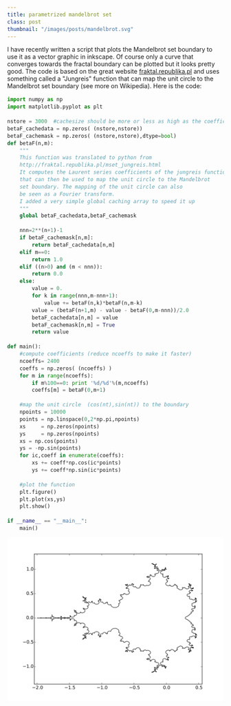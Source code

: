 ```yaml
---
title: parametrized mandelbrot set
class: post
thumbnail: "/images/posts/mandelbrot.svg"
---
```


I have recently written a script that plots the Mandelbrot set boundary to use it as a vector graphic in inkscape.
Of course only a curve that converges towards the fractal boundary can be plotted but it looks pretty good.
The code is based on the great website [fraktal.republika.pl](fraktal.republika.pl) and uses something called a "Jungreis" function that can map the unit circle to the Mandelbrot set boundary (see more on Wikipedia).
Here is the code:

```python
import numpy as np
import matplotlib.pyplot as plt

nstore = 3000  #cachesize should be more or less as high as the coefficients
betaF_cachedata = np.zeros( (nstore,nstore))
betaF_cachemask = np.zeros( (nstore,nstore),dtype=bool)
def betaF(n,m):
    """
    This function was translated to python from
    http://fraktal.republika.pl/mset_jungreis.html
    It computes the Laurent series coefficients of the jungreis function
    that can then be used to map the unit circle to the Mandelbrot
    set boundary. The mapping of the unit circle can also
    be seen as a Fourier transform. 
    I added a very simple global caching array to speed it up
    """
    global betaF_cachedata,betaF_cachemask

    nnn=2**(n+1)-1
    if betaF_cachemask[n,m]:
        return betaF_cachedata[n,m]
    elif m==0:
        return 1.0
    elif ((n>0) and (m < nnn)):
        return 0.0
    else: 
        value = 0.
        for k in range(nnn,m-nnn+1):
            value += betaF(n,k)*betaF(n,m-k)
        value = (betaF(n+1,m) - value - betaF(0,m-nnn))/2.0 
        betaF_cachedata[n,m] = value
        betaF_cachemask[n,m] = True
        return value

def main():
    #compute coefficients (reduce ncoeffs to make it faster)
    ncoeffs= 2400
    coeffs = np.zeros( (ncoeffs) )
    for m in range(ncoeffs):
        if m%100==0: print '%d/%d'%(m,ncoeffs)
        coeffs[m] = betaF(0,m+1)

    #map the unit circle  (cos(nt),sin(nt)) to the boundary
    npoints = 10000
    points = np.linspace(0,2*np.pi,npoints)
    xs     = np.zeros(npoints)
    ys     = np.zeros(npoints)
    xs = np.cos(points)
    ys = -np.sin(points)
    for ic,coeff in enumerate(coeffs):
        xs += coeff*np.cos(ic*points)
        ys += coeff*np.sin(ic*points)
    
    #plot the function
    plt.figure()
    plt.plot(xs,ys)
    plt.show()

if __name__ == "__main__":
    main()
```

<img src="/images/posts/mandelbrot.svg"/>
